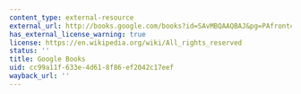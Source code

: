 ```yaml
---
content_type: external-resource
external_url: http://books.google.com/books?id=SAvMBQAAQBAJ&pg=PAfrontcover
has_external_license_warning: true
license: https://en.wikipedia.org/wiki/All_rights_reserved
status: ''
title: Google Books
uid: cc99a11f-633e-4d61-8f86-ef2042c17eef
wayback_url: ''
---
```

